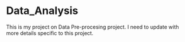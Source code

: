 # Data_Analysis
This is my project on Data Pre-procesing project.
I need to update with more details specific to this project.
